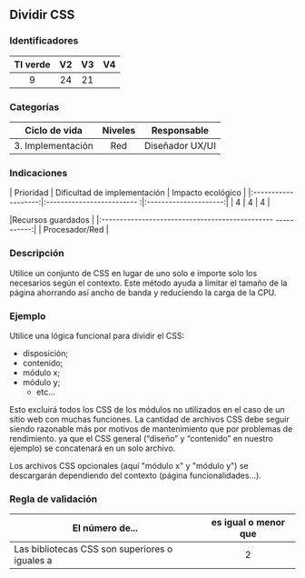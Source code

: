 ## Dividir CSS

 ### Identificadores

 | TI verde | V2 | V3 | V4 |
 |:-------:|:----:|:----:|:----:|
 | 9 | 24 | 21 | |

 ### Categorías

 | Ciclo de vida | Niveles | Responsable |
 |:---------:|:----:|:----:|
 | 3. Implementación | Red | Diseñador UX/UI |

 ### Indicaciones

 | Prioridad | Dificultad de implementación | Impacto ecológico |
 |:-------------------:|:------------------------- :|:---------------------:|
 | 4 | 4 | 4 |

 |Recursos guardados |
 |:----------------------------------------------- -----------:|
 | Procesador/Red |

 ### Descripción

 Utilice un conjunto de CSS en lugar de uno solo e importe solo los necesarios según el contexto. Este método ayuda a limitar el tamaño de la página ahorrando así ancho de banda y reduciendo la carga de la CPU.

 ### Ejemplo

 Utilice una lógica funcional para dividir el CSS:
   - disposición;
   - contenido;
 - módulo x;
 - módulo y;
   - etc...

 Esto excluirá todos los CSS de los módulos no utilizados en el caso de un sitio web con muchas funciones.
 La cantidad de archivos CSS debe seguir siendo razonable más por motivos de mantenimiento que por problemas de rendimiento.
 ya que el CSS general (“diseño” y “contenido” en nuestro ejemplo) se concatenará en un solo archivo.

 Los archivos CSS opcionales (aquí "módulo x" y "módulo y") se descargarán dependiendo del contexto (página funcionalidades...).


 ### Regla de validación

 | El número de... | es igual o menor que |
 |----------------------|:-------------------------:|
 | Las bibliotecas CSS son superiores o iguales a | 2 |
